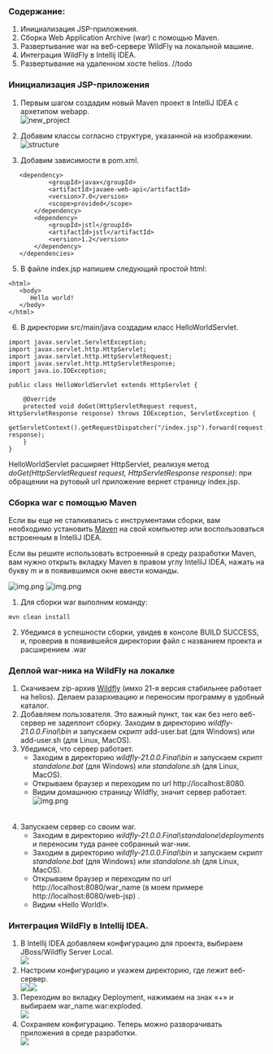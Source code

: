 ### Содержание:
1. Инициализация JSP-приложения. 
2. Сборка Web Application Archive (war) с помощью Maven. 
3. Развертывание war на веб-сервере WildFly на локальной машине.
4. Интеграция WildFly в Intellij IDEA.
5. Развертывание на удаленном хосте helios. //todo

### Инициализация JSP-приложения
1. Первым шагом создадим новый Maven проект в IntelliJ IDEA с архетипом webapp. <br>
   ![new_project](staff/new_project.jpg)
2. Добавим классы согласно структуре, указанной на изображении. <br>
   ![structure](staff/structure.png)

4. Добавим зависимости в pom.xml.
```
   <dependency>
           <groupId>javax</groupId>
           <artifactId>javaee-web-api</artifactId>
           <version>7.0</version>
           <scope>provided</scope>
       </dependency>
       <dependency>
           <groupId>jstl</groupId>
           <artifactId>jstl</artifactId>
           <version>1.2</version>
       </dependency>
   </dependencies>
```

5. В файле index.jsp напишем следующий простой html: 
```
<html>
   <body>
      Hello world!
   </body>
</html>
```
6. В директории src/main/java создадим класс HelloWorldServlet. 
```
import javax.servlet.ServletException;
import javax.servlet.http.HttpServlet;
import javax.servlet.http.HttpServletRequest;
import javax.servlet.http.HttpServletResponse;
import java.io.IOException;

public class HelloWorldServlet extends HttpServlet {

    @Override
    protected void doGet(HttpServletRequest request, HttpServletResponse response) throws IOException, ServletException {
        getServletContext().getRequestDispatcher("/index.jsp").forward(request, response);
    }
}
```
HelloWorldServlet расширяет HttpServlet, реализуя метод _doGet(HttpServletRequest request, HttpServletResponse response)_: при обращении на рутовый url приложение вернет страницу index.jsp.

### Сборка war с помощью Maven

Если вы еще не сталкивались с инструментами сборки, вам необходимо установить [Maven](https://maven.apache.org/download.cgi) на свой компьютер или воспользоваться встроенным в IntelliJ IDEA. 

Если вы решите использовать встроенный в среду разработки Maven, вам нужно открыть вкладку Maven в правом углу IntelliJ IDEA, нажать на букву _m_ и в появившимся окне ввести команды.

![img.png](staff/maven_tool_bar.png) 
![img.png](staff/maven.jpg) 

1. Для сборки war выполним команду:
```
mvn clean install
```
2. Убедимся в успешности сборки, увидев в консоле BUILD SUCCESS, и, проверив в появившейся директории файл с названием проекта и расширением .war 

### Деплой war-ника на WildFly на локалке

1. Скачиваем zip-архив [Wildfly](https://www.wildfly.org/downloads/#21.0.0.Final) (имхо 21-я версия стабильнее работает на helios). Делаем разархивацию и переносим программу в удобный каталог. 
2. Добавляем пользователя. Это важный пункт, так как без него веб-сервер не задеплоит сборку. Заходим в директорию _wildfly-21.0.0.Final\bin_ и запускаем скрипт add-user.bat (для Windows) или add-user.sh (для Linux, MacOS). 
3. Убедимся, что сервер работает. 
   - Заходим в директорию _wildfly-21.0.0.Final\bin_ и запускаем скрипт _standalone.bat_ (для Windows) или _standalone.sh_ (для Linux, MacOS).  
   - Открываем браузер и переходим по url http://localhost:8080.
   - Видим домашнюю страницу Wildfly, значит сервер работает. <br>
![img.png](staff/beauty.png)
   <br>
   <br>
4. Запускаем сервер со своим war.
   - Заходим в директорию _wildfly-21.0.0.Final\standalone\deployments_ и переносим туда ранее собранный war-ник.
   - Заходим в директорию _wildfly-21.0.0.Final\bin_ и запускаем скрипт _standalone.bat_ (для Windows) или _standalone.sh_ (для Linux, MacOS). 
   - Открываем браузер и переходим по url http://localhost:8080/war_name (в моем примере http://localhost:8080/web-jsp) .
   - Видим «Hello World!».

### Интеграция WildFly в Intellij IDEA.

1. В Intellij IDEA добавляем конфигурацию для проекта, выбираем JBoss/Wildfly Server Local. <br>
![](staff/add_conf.jpg)
2. Настроим конфигурацию и укажем директорию, где лежит веб-сервер.<br>
![](staff/configure.jpg)![](staff/browse.png)
3. Переходим во вкладку Deployment, нажимаем на знак «+» и выбираем war_name.war:exploded.<br>
![](staff/add_deployments.jpg)
4. Сохраняем конфигурацию. Теперь можно разворачивать приложения в среде разработки.<br>
![](staff/run_config.jpg)
